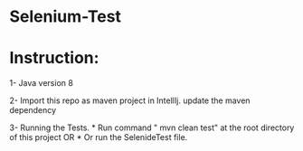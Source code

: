 # Selenium-Test

# Instruction:

1- Java version 8

2- Import this repo as maven project in IntellIj.
   update the maven dependency

3- Running the Tests. 
      * Run command " mvn clean test" at the root directory of this project OR
      * Or run the SelenideTest file.

